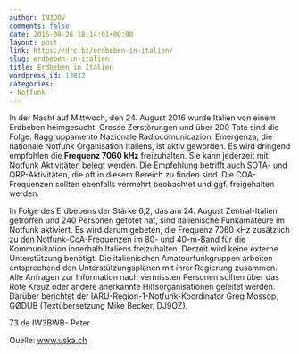 ```yaml
---
author: IN3DOV
comments: false
date: 2016-08-26 18:14:01+00:00
layout: post
link: https://drc.bz/erdbeben-in-italien/
slug: erdbeben-in-italien
title: Erdbeben in Italien
wordpress_id: 12812
categories:
- Notfunk
---
```


In der Nacht auf Mittwoch, den 24. August 2016 wurde Italien von einem Erdbeben heimgesucht. Grosse Zerstörungen und über 200 Tote sind die Folge.
Raggruppamento Nazionale Radiocomunicazioni Emergenza, die nationale Notfunk Organisation Italiens, ist aktiv geworden. Es wird dringend empfohlen die **Frequenz 7060 kHz** freizuhalten. Sie kann jederzeit mit Notfunk Aktivitäten belegt werden. Die Empfehlung betrifft auch SOTA- und QRP-Aktivitäten, die oft in diesem Bereich zu finden sind.
Die COA-Frequenzen sollten ebenfalls vermehrt beobachtet und ggf. freigehalten werden.




In Folge des Erdbebens der Stärke 6,2, das am 24. August Zentral-Italien getroffen und 240 Personen getötet hat, sind italienische Funkamateure im Notfunk aktiviert. Es wird darum gebeten, die Frequenz 7060 kHz zusätzlich zu den Notfunk-CoA-Frequenzen im 80- und 40-m-Band für die Kommunikation innerhalb Italiens freizuhalten. Derzeit wird keine externe Unterstützung benötigt. Die italienischen Amateurfunkgruppen arbeiten entsprechend den Unterstützungsplänen mit ihrer Regierung zusammen.
Alle Anfragen zur Information nach vermissten Personen sollten über das Rote Kreuz oder andere anerkannte Hilfsorganisationen geleitet werden. Darüber berichtet der IARU-Region-1-Notfunk-Koordinator Greg Mossop, GØDUB (Textübersetzung Mike Becker, DJ9OZ).




73 de IW3BWB- Peter




Quelle: www.uska.ch

